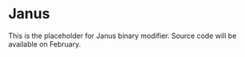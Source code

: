 # Janus
This is the placeholder for Janus binary modifier. Source code will be available on February.
